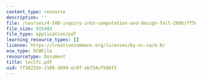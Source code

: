 ```yaml
---
content_type: resource
description: ''
file: /courses/4-580-inquiry-into-computation-and-design-fall-2006/ff58232e21883b94ec0feb734cf586f2_lect7c.pdf
file_size: 915493
file_type: application/pdf
learning_resource_types: []
license: https://creativecommons.org/licenses/by-nc-sa/4.0/
ocw_type: OCWFile
resourcetype: Document
title: lect7c.pdf
uid: ff58232e-2188-3b94-ec0f-eb734cf586f2
---
```

